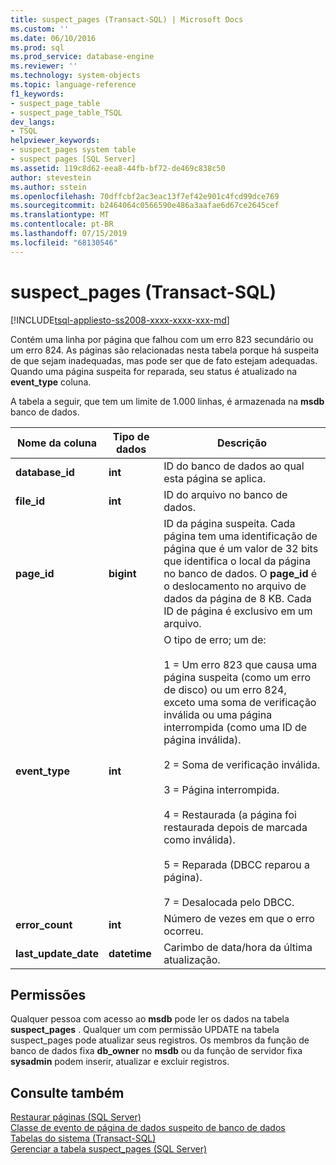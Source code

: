 ```yaml
---
title: suspect_pages (Transact-SQL) | Microsoft Docs
ms.custom: ''
ms.date: 06/10/2016
ms.prod: sql
ms.prod_service: database-engine
ms.reviewer: ''
ms.technology: system-objects
ms.topic: language-reference
f1_keywords:
- suspect_page_table
- suspect_page_table_TSQL
dev_langs:
- TSQL
helpviewer_keywords:
- suspect_pages system table
- suspect pages [SQL Server]
ms.assetid: 119c8d62-eea8-44fb-bf72-de469c838c50
author: stevestein
ms.author: sstein
ms.openlocfilehash: 70dffcbf2ac3eac13f7ef42e901c4fcd99dce769
ms.sourcegitcommit: b2464064c0566590e486a3aafae6d67ce2645cef
ms.translationtype: MT
ms.contentlocale: pt-BR
ms.lasthandoff: 07/15/2019
ms.locfileid: "68130546"
---
```

# <a name="suspectpages-transact-sql"></a>suspect_pages (Transact-SQL)
[!INCLUDE[tsql-appliesto-ss2008-xxxx-xxxx-xxx-md](../../includes/tsql-appliesto-ss2008-xxxx-xxxx-xxx-md.md)]

  Contém uma linha por página que falhou com um erro 823 secundário ou um erro 824. As páginas são relacionadas nesta tabela porque há suspeita de que sejam inadequadas, mas pode ser que de fato estejam adequadas. Quando uma página suspeita for reparada, seu status é atualizado na **event_type** coluna.  
  
 A tabela a seguir, que tem um limite de 1.000 linhas, é armazenada na **msdb** banco de dados.  
  
|Nome da coluna|Tipo de dados|Descrição|  
|-----------------|---------------|-----------------|  
|**database_id**|**int**|ID do banco de dados ao qual esta página se aplica.|  
|**file_id**|**int**|ID do arquivo no banco de dados.|  
|**page_id**|**bigint**|ID da página suspeita. Cada página tem uma identificação de página que é um valor de 32 bits que identifica o local da página no banco de dados. O **page_id** é o deslocamento no arquivo de dados da página de 8 KB. Cada ID de página é exclusivo em um arquivo.|  
|**event_type**|**int**|O tipo de erro; um de:<br /><br /> 1 = Um erro 823 que causa uma página suspeita (como um erro de disco) ou um erro 824, exceto uma soma de verificação inválida ou uma página interrompida (como uma ID de página inválida).<br /><br /> 2 = Soma de verificação inválida.<br /><br /> 3 = Página interrompida.<br /><br /> 4 = Restaurada (a página foi restaurada depois de marcada como inválida).<br /><br /> 5 = Reparada (DBCC reparou a página).<br /><br /> 7 = Desalocada pelo DBCC.|  
|**error_count**|**int**|Número de vezes em que o erro ocorreu.|  
|**last_update_date**|**datetime**|Carimbo de data/hora da última atualização.|  
  
## <a name="permissions"></a>Permissões  
 Qualquer pessoa com acesso ao **msdb** pode ler os dados na tabela **suspect_pages** . Qualquer um com permissão UPDATE na tabela suspect_pages pode atualizar seus registros. Os membros da função de banco de dados fixa **db_owner** no **msdb** ou da função de servidor fixa **sysadmin** podem inserir, atualizar e excluir registros.  
  
## <a name="see-also"></a>Consulte também  
 [Restaurar páginas &#40;SQL Server&#41;](../../relational-databases/backup-restore/restore-pages-sql-server.md)   
 [Classe de evento de página de dados suspeito de banco de dados](../../relational-databases/event-classes/database-suspect-data-page-event-class.md)   
 [Tabelas do sistema &#40;Transact-SQL&#41;](../../relational-databases/system-tables/system-tables-transact-sql.md)   
 [Gerenciar a tabela suspect_pages &#40;SQL Server&#41;](../../relational-databases/backup-restore/manage-the-suspect-pages-table-sql-server.md)  
  
  
